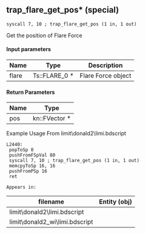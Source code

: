 ## trap_flare_get_pos* (special)

`syscall 7, 10 ; trap_flare_get_pos (1 in, 1 out)`

Get the position of Flare Force

#### Input parameters
| Name | Type | Description
|------|------|------------
| flare   | Ts::FLARE_0 *   | Flare Force object


#### Return Parameters
| Name | Type
|------|-----
| pos   | kn::FVector *   
Example Usage From limit\donald2\limi.bdscript
```plaintext
L2440:
 popToSp 0
 pushFromFSpVal 80
 syscall 7, 10 ; trap_flare_get_pos (1 in, 1 out)
 memcpyToSp 16, 16
 pushFromPSp 16
 ret
```





	Appears in:
| filename | Entity (obj)
|----------|-------------
| limit\donald2\limi.bdscript       |           
| limit\donald2_wi\limi.bdscript       |           




